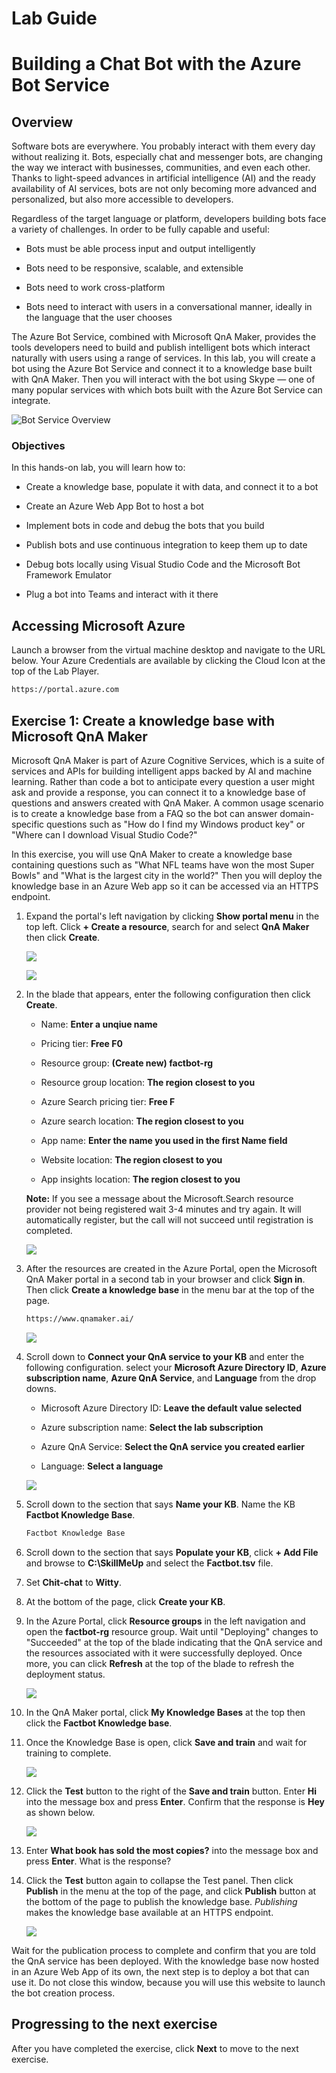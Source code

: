 # Lab Guide  

# Building a Chat Bot with the Azure Bot Service  

## Overview  

Software bots are everywhere. You probably interact with them every day without realizing it. Bots, especially chat and messenger bots, are changing the way we interact with businesses, communities, and even each other. Thanks to light-speed advances in artificial intelligence (AI) and the ready availability of AI services, bots are not only becoming more advanced and personalized, but also more accessible to developers.  

Regardless of the target language or platform, developers building bots face a variety of challenges. In order to be fully capable and useful:  

- Bots must be able process input and output intelligently  
  
- Bots need to be responsive, scalable, and extensible  
  
- Bots need to work cross-platform  
  
- Bots need to interact with users in a conversational manner, ideally in the language that the user chooses   

The Azure Bot Service, combined with Microsoft QnA Maker, provides the tools developers need to build and publish intelligent bots which interact naturally with users using a range of services. In this lab, you will create a bot using the Azure Bot Service and connect it to a knowledge base built with QnA Maker. Then you will interact with the bot using Skype — one of many popular services with which bots built with the Azure Bot Service can integrate.  

![Bot Service Overview](Images/1-1-0-bot_service.png)

### Objectives

In this hands-on lab, you will learn how to:

- Create a knowledge base, populate it with data, and connect it to a bot
  
- Create an Azure Web App Bot to host a bot
  
- Implement bots in code and debug the bots that you build
  
- Publish bots and use continuous integration to keep them up to date
  
- Debug bots locally using Visual Studio Code and the Microsoft Bot Framework Emulator
  
- Plug a bot into Teams and interact with it there

## Accessing Microsoft Azure

Launch a browser from the virtual machine desktop and navigate to the URL below. Your Azure Credentials are available by clicking the Cloud Icon at the top of the Lab Player.

```html
https://portal.azure.com
```

## Exercise 1: Create a knowledge base with Microsoft QnA Maker

Microsoft QnA Maker is part of Azure Cognitive Services, which is a suite of services and APIs for building intelligent apps backed by AI and machine learning. Rather than code a bot to anticipate every question a user might ask and provide a response, you can connect it to a knowledge base of questions and answers created with QnA Maker. A common usage scenario is to create a knowledge base from a FAQ so the bot can answer domain-specific questions such as "How do I find my Windows product key" or "Where can I download Visual Studio Code?"

In this exercise, you will use QnA Maker to create a knowledge base containing questions such as "What NFL teams have won the most Super Bowls" and "What is the largest city in the world?" Then you will deploy the knowledge base in an Azure Web app so it can be accessed via an HTTPS endpoint.

1. Expand the portal's left navigation by clicking **Show portal menu** in the top left. Click **+ Create a resource**, search for and select **QnA Maker** then click **Create**.

    ![](Images/ExpandPortal.png)

    ![](Images/1-1-0qnacreate.png)

2. In the blade that appears, enter the following configuration then click **Create**. 

    - Name: **Enter a unqiue name**

    - Pricing tier: **Free F0**

    - Resource group: **(Create new) factbot-rg**

    - Resource group location: **The region closest to you**

    - Azure Search pricing tier: **Free F**
    
    - Azure search location: **The region closest to you**

    - App name: **Enter the name you used in the first Name field**

    - Website location: **The region closest to you**

    - App insights location: **The region closest to you**

    **Note:** If you see a message about the Microsoft.Search resource provider not being registered wait 3-4 minutes and try again. It will automatically register, but the call will not succeed until registration is completed.

    ![](Images/2-1-2-configure_qna_service.png)

3. After the resources are created in the Azure Portal, open the Microsoft QnA Maker portal in a second tab in your browser and click **Sign in**. Then click **Create a knowledge base** in the menu bar at the top of the page.

    ```html
    https://www.qnamaker.ai/
    ```

    ![](Images/2-1-0-qna_new_kb.png)

4. Scroll down to **Connect your QnA service to your KB** and enter the following configuration. select your **Microsoft Azure Directory ID**, **Azure subscription name**, **Azure QnA Service**, and **Language** from the drop downs.

    - Microsoft Azure Directory ID: **Leave the default value selected**

    - Azure subscription name: **Select the lab subscription**

    - Azure QnA Service: **Select the QnA service you created earlier** 

    - Language: **Select a language**

    ![](Images/19-11-5QnAMakerConnect.png)

5. Scroll down to the section that says **Name your KB**. Name the KB **Factbot Knowledge Base**.

    ```html
    Factbot Knowledge Base
    ```

6. Scroll down to the section that says **Populate your KB**, click **+ Add File** and browse to **C:\\SkillMeUp** and select the **Factbot.tsv** file.

7. Set **Chit-chat** to **Witty**.

8. At the bottom of the page, click **Create your KB**.

9. In the Azure Portal, click **Resource groups** in the left navigation and open the **factbot-rg** resource group. Wait until "Deploying" changes to "Succeeded" at the top of the blade indicating that the QnA service and the resources associated with it were successfully deployed. Once more, you can click **Refresh** at the top of the blade to refresh the deployment status.

    ![](Images/19-11-06QnAResourceGroup.png)

10. In the QnA Maker portal, click **My Knowledge Bases** at the top then click the **Factbot Knowledge base**.

11. Once the Knowledge Base is open, click **Save and train** and wait for training to complete.

    ![](Images/save-and-train.png)

12. Click the **Test** button to the right of the **Save and train** button. Enter **Hi** into the message box and press **Enter**. Confirm that the response is **Hey** as shown below.

    ![](Images/test-kb.png)

13. Enter **What book has sold the most copies?** into the message box and press **Enter**. What is the response?

14. Click the **Test** button again to collapse the Test panel. Then click **Publish** in the menu at the top of the page, and click **Publish** button at the bottom of the page to publish the knowledge base. *Publishing* makes the knowledge base available at an HTTPS endpoint.

    ![](Images/publish-kb.png)

Wait for the publication process to complete and confirm that you are told the QnA service has been deployed. With the knowledge base now hosted in an Azure Web App of its own, the next step is to deploy a bot that can use it. Do not close this window, because you will use this website to launch the bot creation process.  

  
## Progressing to the next exercise  
  
After you have completed the exercise, click **Next** to move to the next exercise.  